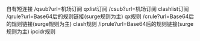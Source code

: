 

自有短连接
/qsub?url=机场订阅   qxlist订阅
/csub?url=机场订阅   clashlist订阅
/qrule?url=Base64后的规则链接(surge规则为主)   qx规则
/crule?url=Base64后的规则链接(surge规则为主)    clash规则
/iprule?url=Base64后的规则链接(surge规则为主)   ipcidr规则
